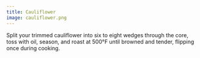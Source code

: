 ```yaml
---
title: Cauliflower
image: cauliflower.png
---
```

Split your trimmed cauliflower into six to eight wedges through the core, toss with oil, season, and roast at 500°F until browned and tender, flipping once during cooking.